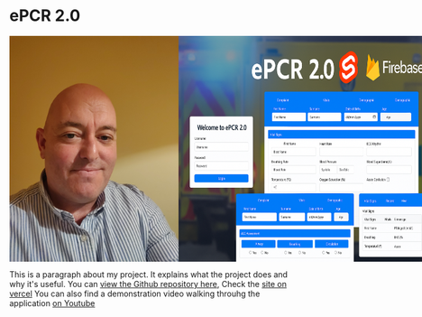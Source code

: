 # ePCR 2.0
<div style="display: flex; align-items: flex-start; flex-wrap: wrap; gap 20px">
  <div style="display: flex; flex-shrink: 0; gap: 20px max-width: 260px;">
    <img src="IMAGE1.jpg" width="300">
    <img src="epcr2.0.png" width="450">
  </div>
  <div style="flex: 1; min-width: 250px;">
    <p>
      This is a paragraph about my project. It explains what the project does and why it's useful.
      You can <a href=" " target="_blank">view the Github repository here</a>,
      Check the <a href=" " target="_blank">site on vercel</a>
      You can also find a demonstration video walking throuhg the application <a href=" " target="_blank">on Youtube</a>
    </p>
  </div>
</div>
